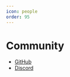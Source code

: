 ```yaml
---
icon: people
order: 95
---
```

# Community

* [GitHub](https://github.com/factor-finance)
* [Discord](https://discord.gg/ETE7ksP8Fd)
